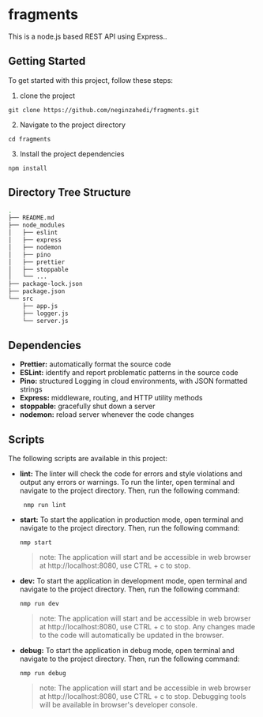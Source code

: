 # fragments
This is a node.js based REST API using Express..

## Getting Started
To get started with this project, follow these steps:
1. clone the project
```
git clone https://github.com/neginzahedi/fragments.git
```
2. Navigate to the project directory
```
cd fragments
```
3. Install the project dependencies
```
npm install
```

## Directory Tree Structure
``` bash
.
├── README.md
├── node_modules
│   ├── eslint
│   ├── express
│   ├── nodemon
│   ├── pino
│   ├── prettier
│   ├── stoppable
│   └── ...
├── package-lock.json
├── package.json
└── src
    ├── app.js
    ├── logger.js
    └── server.js
```

## Dependencies
- **Prettier:** automatically format the source code
- **ESLint:** identify and report problematic patterns in the source code
- **Pino:** structured Logging in cloud environments, with JSON formatted strings
- **Express:** middleware, routing, and HTTP utility methods
- **stoppable:** gracefully shut down a server
- **nodemon:** reload server whenever the code changes

## Scripts
The following scripts are available in this project:
- **lint:** The linter will check the code for errors and style violations and output any errors or warnings. To run the linter, open terminal and navigate to the project directory. Then, run the following command:
   ```
    nmp run lint
   ```

- **start:** To start the application in production mode, open terminal and navigate to the project directory. Then, run the following command:
   ```
   nmp start
   ```
   > note: The application will start and be accessible in web browser at http://localhost:8080, use CTRL + c to stop.


- **dev:** To start the application in development mode, open terminal and navigate to the project directory. Then, run the following command:
   ```
   nmp run dev
   ```
   > note: The application will start and be accessible in web browser at http://localhost:8080, use CTRL + c to stop.
 Any changes made to the code will automatically be updated in the browser.

- **debug:** To start the application in debug mode, open terminal and navigate to the project directory. Then, run the following command:
   ```
   nmp run debug
   ```
   > note: The application will start and be accessible in web browser at http://localhost:8080, use CTRL + c to stop. Debugging tools will be available in browser's developer console.

